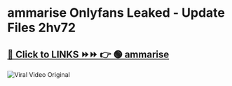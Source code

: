 
 # ammarise Onlyfans Leaked - Update Files 2hv72

## <h2><a href="https://clipsfans.com/ammarise&ref=git">🔗 Click to LINKS ⏩⏩ 👉 🟢 ammarise </a></h2>

<a href="https://clipsfans.com/ammarise&ref=git" rel="nofollow" data-target="animated-image.originalLink"><img src="https://i.ibb.co.com/xMMVF88/686577567.gif" alt="Viral Video Original" style="max-width: 100%; display: inline-block;" data-target="animated-image.originalImage"></a>

